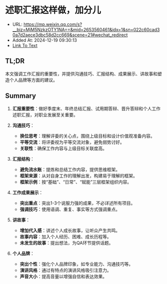 # 述职汇报这样做，加分儿
- URL: https://mp.weixin.qq.com/s?__biz=MjM5NzkzOTY1NA==&mid=2653560461&idx=1&sn=022c60cad30a7d2aece3dbc58d2cc669&scene=21#wechat_redirect
- Added At: 2024-12-19 09:30:13
- [Link To Text](2024-12-19-述职汇报这样做，加分儿_raw.md)

## TL;DR
本文强调工作汇报的重要性，并提供沟通技巧、汇报结构、成果展示、讲故事和塑造个人品牌等方面的建议。

## Summary
1. **汇报重要性**：做好季度末、年终总结汇报、试用期答辩、晋升答辩和个人工作述职汇报，对职业发展至关重要。

2. **沟通技巧**：
   - **换位思考**：理解评委的关心点，围绕上级目标和设计价值观准备内容。
   - **平等交流**：将评委视为平等交流对象，避免弱势讨好。
   - **关联性**：确保工作内容与上级目标关联度高。

3. **汇报结构**：
   - **避免流水账**：提炼和总结工作内容，提供思维框架。
   - **框架来源**：从对自身工作的理解出发，构建易于理解的框架。
   - **框架示例**：按“基础”、“日常”、“赋能”三层框架组织内容。

4. **工作成果展示**：
   - **突出重点**：突出1-3个说服力强的成果，不必详述所有项目。
   - **强调技巧**：使用语调、重复、事实等方式强调重点。

5. **讲故事**：
   - **增加代入感**：讲述个人成长故事，让听众产生共鸣。
   - **故事内容**：加入个人经历、困难、成长历程等。
   - **未发生的故事**：提出想法，为QA环节提供话题。

6. **个人品牌**：
   - **突出个性**：强化个人品牌印象，如专业能力、沟通技巧等。
   - **演讲风格**：通过有特点的演讲风格吸引注意力。
   - **声音大小**：提高音量以增强自信和表达效果。
